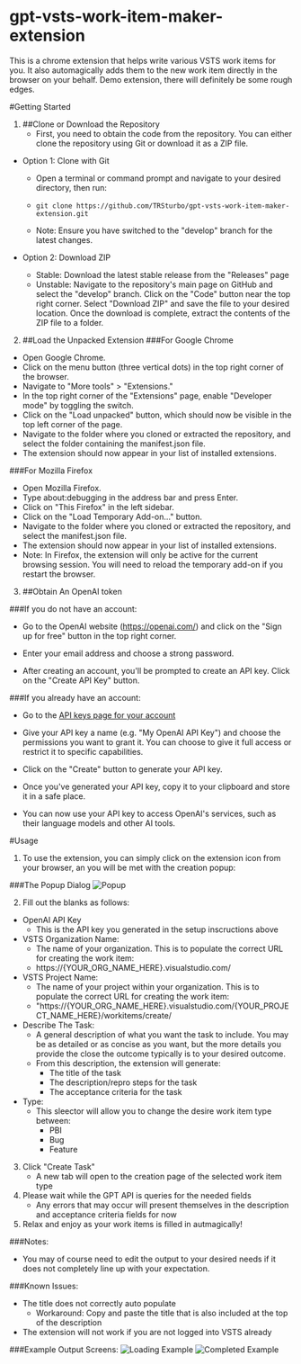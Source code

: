 # gpt-vsts-work-item-maker-extension
This is a chrome extension that helps write various VSTS work items for you. It also automagically adds them to the new work item directly in the browser on your behalf. Demo extension, there will definitely be some rough edges.

#Getting Started
1. ##Clone or Download the Repository
    - First, you need to obtain the code from the repository. You can either clone the repository using Git or download it as a ZIP file.

- Option 1: Clone with Git
    - Open a terminal or command prompt and navigate to your desired directory, then run:

    - ```git clone https://github.com/TRSturbo/gpt-vsts-work-item-maker-extension.git```
    - Note: Ensure you have switched to the "develop" branch for the latest changes.

- Option 2: Download ZIP
    - Stable: Download the latest stable release from the "Releases" page
    - Unstable: Navigate to the repository's main page on GitHub and select the "develop" branch. Click on the "Code" button near the top right corner. Select "Download ZIP" and save the file to your desired location. Once the download is complete, extract the contents of the ZIP file to a folder.

2. ##Load the Unpacked Extension
###For Google Chrome
- Open Google Chrome.
- Click on the menu button (three vertical dots) in the top right corner of the browser.
- Navigate to "More tools" > "Extensions."
- In the top right corner of the "Extensions" page, enable "Developer mode" by toggling the switch.
- Click on the "Load unpacked" button, which should now be visible in the top left corner of the page.
- Navigate to the folder where you cloned or extracted the repository, and select the folder containing the manifest.json file.
- The extension should now appear in your list of installed extensions.

###For Mozilla Firefox
- Open Mozilla Firefox.
- Type about:debugging in the address bar and press Enter.
- Click on "This Firefox" in the left sidebar.
- Click on the "Load Temporary Add-on..." button.
- Navigate to the folder where you cloned or extracted the repository, and select the manifest.json file.
- The extension should now appear in your list of installed extensions.
- Note: In Firefox, the extension will only be active for the current browsing session. You will need to reload the temporary add-on if you restart the browser.

3. ##Obtain An OpenAI token

###If you do not have an account:
- Go to the OpenAI website (https://openai.com/) and click on the "Sign up for free" button in the top right corner.

- Enter your email address and choose a strong password.

- After creating an account, you'll be prompted to create an API key. Click on the "Create API Key" button.

###If you already have an account:

- Go to the [API keys page for your account](https://platform.openai.com/account/api-keys)

- Give your API key a name (e.g. "My OpenAI API Key") and choose the permissions you want to grant it. You can choose to give it full access or restrict it to specific capabilities.

- Click on the "Create" button to generate your API key.

- Once you've generated your API key, copy it to your clipboard and store it in a safe place.

- You can now use your API key to access OpenAI's services, such as their language models and other AI tools.

#Usage

1. To use the extension, you can simply click on the extension icon from your browser, an you will be met with the creation popup:

###The Popup Dialog
![Popup](/.attachments/popup.png)

2. Fill out the blanks as follows:
- OpenAI API Key
    - This is the API key you generated in the setup inscructions above
- VSTS Organization Name:
    - The name of your organization. This is to populate the correct URL for creating the work item:
    - https://{YOUR_ORG_NAME_HERE}.visualstudio.com/
- VSTS Project Name:
    - The name of your project within your organization. This is to populate the correct URL for creating the work item:
    - "https://{YOUR_ORG_NAME_HERE}.visualstudio.com/{YOUR_PROJECT_NAME_HERE}/workitems/create/
- Describe The Task:
    - A general description of what you want the task to include. You may be as detailed or as concise as you want, but the more details you provide the close the outcome typically is to your desired outcome.
    - From this description, the extension will generate:
        - The title of the task
        - The description/repro steps for the task
        - The acceptance criteria for the task
- Type:
    - This sleector will allow you to change the desire work item type between:
        - PBI
        - Bug
        - Feature

3. Click "Create Task"
    - A new tab will open to the creation page of the selected work item type 
4. Please wait while the GPT API is queries for the needed fields
    - Any errors that may occur will present themselves in the description and acceptance criteria fields for now
5. Relax and enjoy as your work items is filled in autmagically!

###Notes:
- You may of course need to edit the output to your desired needs if it does not completely line up with your expectation.

###Known Issues:
- The title does not correctly auto populate
    - Workaround: Copy and paste the title that is also included at the top of the description
- The extension will not work if you are not logged into VSTS already

###Example Output Screens:
![Loading Example](/.attachments/loading_example.png)
![Completed Example](/.attachments/completed_example.png)

